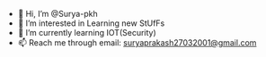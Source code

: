- 👋 Hi, I’m @Surya-pkh
- 👀 I’m interested in Learning new StUfFs
- 🌱 I’m currently learning IOT(Security)
- 📫 Reach me through email: suryaprakash27032001@gmail.com 

<!---
Surya-pkh/Surya-pkh is a ✨ special ✨ repository because its `README.md` (this file) appears on your GitHub profile.
You can click the Preview link to take a look at your changes.
--->
